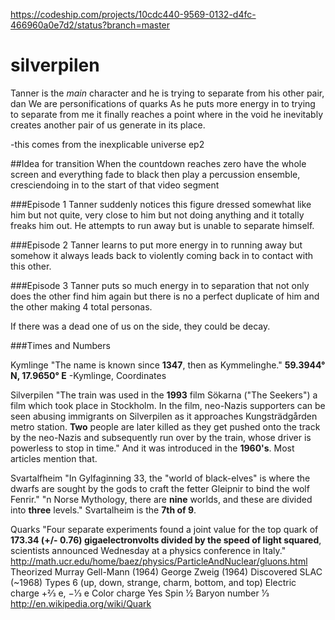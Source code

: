 https://codeship.com/projects/10cdc440-9569-0132-d4fc-466960a0e7d2/status?branch=master

# silverpilen

Tanner is the *main* character and he is trying to separate from his other pair, dan
We are personifications of quarks
As he puts more energy in to trying to separate from me it finally reaches a point where in the void he inevitably creates another pair of us generate in its place.

-this comes from the inexplicable universe ep2

##Idea for transition
When the countdown reaches zero have the whole screen and everything fade to black then play a percussion ensemble,
cresciendoing in to the start of that video segment

###Episode 1
Tanner suddenly notices this figure dressed somewhat like him but not quite, very close to him but not doing anything and it totally freaks him out. He attempts to run away but is unable to separate himself. 

###Episode 2
Tanner learns to put more energy in to running away but somehow it always leads back to violently coming back in to contact with this other.

###Episode 3
Tanner puts so much energy in to separation that not only does the other find him again but there is no a perfect duplicate of him and the other making 4 total personas.

If there was a dead one of us on the side, they could be decay. 

###Times and Numbers

Kymlinge
"The name is known since <b>1347</b>, then as Kymmelinghe."
<b>59.3944° N, 17.9650° E</b>   -Kymlinge, Coordinates

Silverpilen
"The train was used in the <b>1993</b> film Sökarna ("The Seekers") a film which took place in Stockholm. In the film, neo-Nazis supporters can be seen abusing immigrants on Silverpilen as it approaches Kungsträdgården metro station. <b>Two</b> people are later killed as they get pushed onto the track by the neo-Nazis and subsequently run over by the train, whose driver is powerless to stop in time."
And it was introduced in the <b>1960's</b>. Most articles mention that.

Svartalfheim
"In Gylfaginning 33, the "world of black-elves" is where the dwarfs are sought by the gods to craft the fetter Gleipnir to bind the wolf Fenrir."
"n Norse Mythology, there are <b>nine</b> worlds, and these are divided into <b>three</b> levels."
Svartalheim is the <b>7th of 9</b>.

Quarks
"Four separate experiments found a joint value for the top quark of <b>173.34 (+/- 0.76) gigaelectronvolts divided by the speed of light squared</b>, scientists announced Wednesday at a physics conference in Italy."
http://math.ucr.edu/home/baez/physics/ParticleAndNuclear/gluons.html
Theorized	Murray Gell-Mann (1964)
George Zweig (1964)
Discovered	SLAC (~1968)
Types	6 (up, down, strange, charm, bottom, and top)
Electric charge	+2⁄3 e, −1⁄3 e
Color charge	Yes
Spin	1⁄2
Baryon number	1⁄3
http://en.wikipedia.org/wiki/Quark


